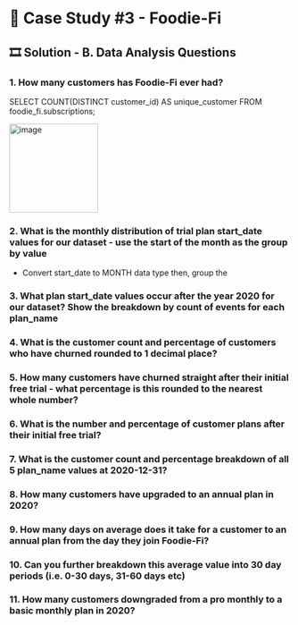 # 🥑 Case Study #3 - Foodie-Fi

## 🎞 Solution - B. Data Analysis Questions

### 1. How many customers has Foodie-Fi ever had?

SELECT 
  COUNT(DISTINCT customer_id) AS unique_customer
FROM foodie_fi.subscriptions;


<img width="159" alt="image" src="https://user-images.githubusercontent.com/81607668/129764903-bb0480aa-bf92-46f7-b0e1-f4d0f9e96ae1.png">


### 2. What is the monthly distribution of trial plan start_date values for our dataset - use the start of the month as the group by value

- Convert start_date to MONTH data type then, group the 

### 3. What plan start_date values occur after the year 2020 for our dataset? Show the breakdown by count of events for each plan_name
### 4. What is the customer count and percentage of customers who have churned rounded to 1 decimal place?
### 5. How many customers have churned straight after their initial free trial - what percentage is this rounded to the nearest whole number?
### 6. What is the number and percentage of customer plans after their initial free trial?
### 7. What is the customer count and percentage breakdown of all 5 plan_name values at 2020-12-31?
### 8. How many customers have upgraded to an annual plan in 2020?
### 9. How many days on average does it take for a customer to an annual plan from the day they join Foodie-Fi?
### 10. Can you further breakdown this average value into 30 day periods (i.e. 0-30 days, 31-60 days etc)
### 11. How many customers downgraded from a pro monthly to a basic monthly plan in 2020?

